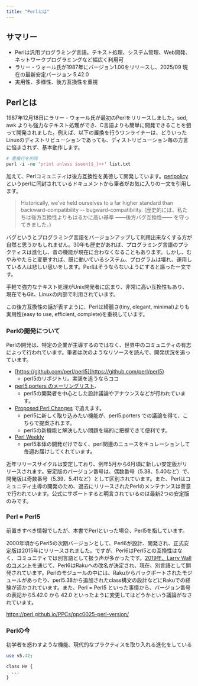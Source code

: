 ```yaml
---
title: "Perlとは"
---
```


## サマリー

- Perlは汎用プログラミング言語。テキスト処理、システム管理、Web開発、ネットワークプログラミングなど幅広く利用可
- ラリー・ウォール氏が1987年にバージョン1.00をリリースし、2025/09 現在の最新安定バージョン 5.42.0
- 実用性、多様性、後方互換性を重視

## Perlとは

1987年12月18日にラリー・ウォール氏が最初のPerlをリリースしました。sed, awk よりも強力なテキスト処理ができ、C言語よりも簡単に開発できることを狙って開発されました。例えば、以下の置換を行うワンライナーは、どういったLinuxのディストリビューションであっても、ディストリビューション毎の方言に悩まされず、基本動作します。

```perl
# 重複行を削除
perl -i -ne 'print unless $seen{$_}++' list.txt
```

加えて、Perlコミュニティは後方互換性を美徳して開発しています。[perlpolicy](https://perldoc.perl.org/perlpolicy#BACKWARD-COMPATIBILITY-AND-DEPRECATION)というperlに同封されているドキュメントから筆者がお気に入りの一文を引用します。

> Historically, we've held ourselves to a far higher standard than backward-compatibility -- bugward-compatibility. 
> (歴史的には、私たちは後方互換性よりもはるかに高い基準 ――後方バグ互換性―― を守ってきました。)

バグというとプログラミング言語をバージョンアップして利用出来なくする方が自然と思うかもしれません。30年も歴史があれば、プログラミング言語のプラクティスは進化し、昔の機能が現在に合わなくなることもあります。しかし、むやみやたらと変更すれば、既に動いているシステム、プログラムは壊れ、運用している人は悲しい思いをします。Perlはそうならないようにすると謳った一文です。

手軽で強力なテキスト処理がUnix開発者に広まり、非常に高い互換性もあり、現在でもGit、Linuxの内部で利用されています。

この後方互換性の話が表すように、Perlは綺麗さ(tiny, elegant, minimal)よりも実用性(easy to use, efficient, complete)を重視しています。

### Perlの開発について

Perlの開発は、特定の企業が主導するのではなく、世界中のコミュニティの有志によって行われています。筆者は次のようなリソースを読んで、開発状況を追っています。

- [https://github.com/perl/perl5](https://github.com/perl/perl5)
  - perl5のリポジトリ。実装を追うならココ
- [perl5.porters のメーリングリスト](https://www.nntp.perl.org/group/perl.perl5.porters/)、
  - perl5の開発者を中心とした設計議論やアナウンスなどが行われています。
- [Proposed Perl Changes](https://github.com/Perl/PPCs) で追えます。
  - perl5に新しく取り込みたい機能が、perl5.porters での議論を得て、こちらで提案されます。
  - perl5の新機能と解決したい問題を端的に把握できて便利です。
- [Perl Weekly](https://dev.to/szabgab/series/20640)
  - perl5本体の開発だけでなく、perl関連のニュースをキュレーションして毎週お届けしてくれています。

近年リリースサイクルは安定しており、例年5月から6月頃に新しい安定版がリリースされます。安定版のバージョン番号は、偶数番号（5.38、5.40など）で、開発版は奇数番号（5.39、5.41など）として区別されています。また、Perlはコミュニティ主導の開発のため、過去にリリースされたPerlのメンテナンスは善意で行われています。公式にサポートすると明言されているのは最新2つの安定版のみです。

### Perl = Perl5

前置きすべき情報でしたが、本書でPerlといった場合、Perl5を指しています。

2000年頃からPerl5の次期バージョンとして、Perl6が設計、開発され、正式安定版は2015年にリリースされました。ですが、Perl6はPerl5との互換性はなく、コミュニティでは別言語として扱う声が多かったです。[2019年、Larry Wall のコメント](https://blogs.perl.org/users/ovid/2019/10/larry-has-approved-renaming-perl-6-to-raku.html)を通じて、Perl6はRakuへの改名が決定され、現在、別言語として開発されています。Perlのモジュールの中には、Rakuからバックポートされたモジュールがあったり、perl5.38から追加されたclass構文の設計などにRakuでの経験が活かされています。また、Perl = Perl5 といった事情から、バージョン番号の表記から5.42.0 から 42.0 といったように変更してはどうかという議論がなされています。

https://perl.github.io/PPCs/ppc0025-perl-version/

### Perlの今

初学者を惑わすような機能、現代的なプラクティスを取り入れる進化をしている

```perl
use v5.42;

class He {
  ...
}
```

